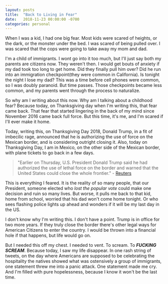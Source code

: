 ```yaml
---
layout: posts
title:  "Back to Living in Fear"
date:   2018-11-23 00:00:00 -0700
categories: personal
---
```


When I was a kid, I had one big fear. Most kids were scared of heights, or the dark, or the monster under the bed. I was scared of being pulled over. I was scared that the cops were going to take away my mom and dad.

I'm a child of immigrants. I wont go into it too much, but I'll just say both my parents are citizens now. They weren't then. I would get bouts of anxiety if my dad took too long to get home. Did they finally pull him over? Did he run into an immigration checkpoint(they were common in California). Is tonight the night I lose my dad? This was a time before cell phones were common, so I was doubly paranoid. But time passes. Those checkpoints became less common, and my parents went through the process to naturalize.

So why am I writing about this now. Why am I talking about a childhood fear? Because today, on Thanksgiving day when I'm writing this, that fear came back. That fear that started lingering in the back of my mind since November 2016 came back full force. But this time, it's me, and I'm scared if I'll ever make it home.

Today, writing this, on Thanksgiving Day 2018, Donald Trump, in a fit of imbecilic rage, announced that he is authorizing the use of force on the Mexican border, and is considering outright closing it. Also, today on Thanksgiving Day, I am in Mexico, on the other side of the Mexican border, with plane tickets to go back in a few days.

<blockquote> "Earlier on Thursday, U.S. President Donald Trump said he had authorized the use of lethal force on the border and warned that the United States could close the whole frontier." - <a href="https://www.reuters.com/article/us-usa-immigration-caravan/tensions-rise-at-u-s-mexico-border-as-migrants-holiday-travelers-wait-to-cross-idUSKCN1NS01A">Reuters</a> </blockquote>

This is everything I feared. It is the reality of so many people, that our President, someone elected who *lost the popular vote* could make one decision and ruin so many lives. But worse, it pulls me back to that kid, home from school, worried that his dad won't come home tonight. Or who sees flashing police lights up ahead and wonders if it will be my last day in the US.

I don't know why I'm writing this. I don't have a point. Trump is in office for two more years. If they truly close the border there's other legal ways for American Citizens to enter the country. I would be thrown into a financial hole if that happens, but life would go on.

But I needed this off my chest. I needed to vent. To scream. To ***FUCKING SCREAM***. Because today, I saw my life disappear. In one rash string of tweets, on the day where Americans are supposed to be celebrating the hospitality the natives showed what was ostensively a group of immigrants, one statement threw me into a panic attack. One statement made me cry. And I'm filled with pure hopelessness, because I know it won't be the last time.
